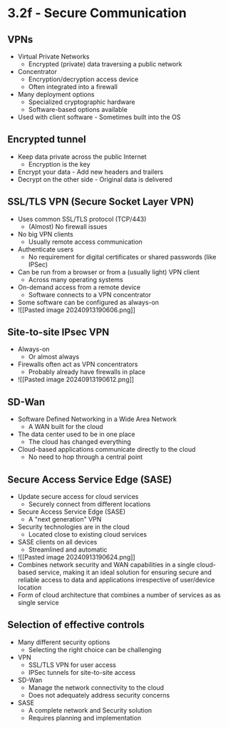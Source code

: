 # 3.2f - Secure Communication
## VPNs
- Virtual Private Networks
	- Encrypted (private) data traversing a public network
- Concentrator
	- Encryption/decryption access device
	- Often integrated into a firewall
- Many deployment options
	- Specialized cryptographic hardware
	- Software-based options available
- Used with client software - Sometimes built into the OS
## Encrypted tunnel
- Keep data private across the public Internet
	- Encryption is the key
- Encrypt your data - Add new headers and trailers
- Decrypt on the other side - Original data is delivered
## SSL/TLS VPN (Secure Socket Layer VPN)
- Uses common SSL/TLS protocol (TCP/443)
	- (Almost) No firewall issues
- No big VPN clients
	- Usually remote access communication
- Authenticate users
	- No requirement for digital certificates or shared passwords (like IPSec)
- Can be run from a browser or from a (usually light) VPN client
	- Across many operating systems
- On-demand access from a remote device
	- Software connects to a VPN concentrator
- Some software can be configured as always-on
- ![[Pasted image 20240913190606.png]]
## Site-to-site IPsec VPN
- Always-on
	- Or almost always
- Firewalls often act as VPN concentrators
	- Probably already have firewalls in place
- ![[Pasted image 20240913190612.png]]
## SD-Wan
- Software Defined Networking in a Wide Area Network
	- A WAN built for the cloud
- The data center used to be in one place
	- The cloud has changed everything
- Cloud-based applications communicate directly to the cloud
	- No need to hop through a central point
## Secure Access Service Edge (SASE)
- Update secure access for cloud services
	- Securely connect from different locations
- Secure Access Service Edge (SASE)
	- A "next generation" VPN
- Security technologies are in the cloud
	- Located close to existing cloud services
- SASE clients on all devices
	- Streamlined and automatic
- ![[Pasted image 20240913190624.png]]
- Combines network security and WAN capabilities in a single cloud-based service, making it an ideal solution for ensuring secure and reliable access to data and applications irrespective of user/device location
- Form of cloud architecture that combines a number of services as as single service
## Selection of effective controls
- Many different security options
	- Selecting the right choice can be challenging
- VPN
	- SSL/TLS VPN for user access
	- IPSec tunnels for site-to-site access
- SD-Wan
	- Manage the network connectivity to the cloud
	- Does not adequately address security concerns
- SASE
	- A complete network and Security solution
	- Requires planning and implementation